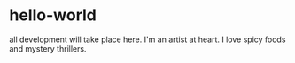 # hello-world
all development will take place here.
I'm an artist at heart. I love spicy foods and mystery thrillers.
